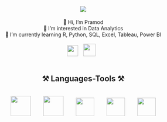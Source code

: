 <h1 align="center">
    <img src="https://readme-typing-svg.herokuapp.com/?font=Righteous&size=35&center=true&vCenter=true&width=500&height=70&duration=4000&lines=Hi+There!+👋;+I'm+Pramod!;" />
</h1>

<div align="center">
    👋 Hi, I’m Pramod<br>👀 I’m interested in Data Analytics<br>🌱 I’m currently learning R, Python, SQL, Excel, Tableau, Power BI<br>
</div>
<br>
   

<div align="center"> 
      <a href="https://www.linkedin.com/in/pramod-kumar-sahu-/">
        <img width="30px" style="padding-right:10px;" src="https://github.com/Pramodkumar-Analyst/icon/blob/main/linkedin-app-icon.svg"/></a> 
      <a href="mailto:pramodkumarsahu027@gmail.com">
         <img width="34px" style="padding-right:10px;" src="https://github.com/Pramodkumar-Analyst/icon/blob/main/Gmail-01.svg"/></a>
</div>

<br />





<h2 align="center">⚒️ Languages-Tools ⚒️</h2>
<br />
<div align="center">
    <img width="55px" style="margin: 0 15px;" src="https://cdn.jsdelivr.net/gh/devicons/devicon@latest/icons/r/r-original.svg"/>
    <img width="55px" style="margin: 0 15px;" src="https://github.com/Pramodkumar-Analyst/icon/blob/main/SQL%20Database.svg"/>
    <img width="50px" style="margin: 0 15px;" src="https://github.com/Pramodkumar-Analyst/icon/blob/main/microsoft-excel-icon.svg"/>
    <img width="50px" style="margin: 0 15px;" src="https://github.com/Pramodkumar-Analyst/icon/blob/main/power-bi-icon.svg"/>
    <img width="50px" style="margin: 0 15px;" src="https://github.com/Pramodkumar-Analyst/icon/blob/main/python-programming-language-icon.svg"/> 
</div>



<!--### GitHub Stats:
![](https://github-readme-stats.vercel.app/api?username=Pramodkumar-Analyst&theme=radical&hide_border=false&include_all_commits=false&count_private=false)<br/>
![](https://nirzak-streak-stats.vercel.app/?user=Pramodkumar-Analyst&theme=radical&hide_border=false)<br/> -->



